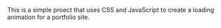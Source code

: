 This is a simple proect that uses CSS and JavaScript to create a loading animation for a portfolio site.
